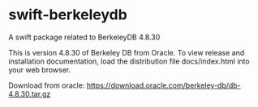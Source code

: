 # swift-berkeleydb
A swift package related to BerkeleyDB 4.8.30

This is version 4.8.30 of Berkeley DB from Oracle. To view release and installation documentation, load the distribution file docs/index.html into your web browser.

Download from oracle: https://download.oracle.com/berkeley-db/db-4.8.30.tar.gz
